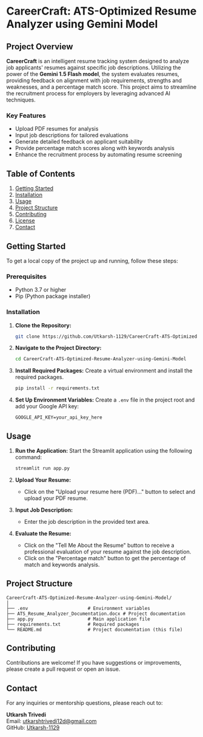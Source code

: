 
# CareerCraft: ATS-Optimized Resume Analyzer using Gemini Model

## Project Overview

**CareerCraft** is an intelligent resume tracking system designed to analyze job applicants' resumes against specific job descriptions. Utilizing the power of the **Gemini 1.5 Flash model**, the system evaluates resumes, providing feedback on alignment with job requirements, strengths and weaknesses, and a percentage match score. This project aims to streamline the recruitment process for employers by leveraging advanced AI techniques.

### Key Features
- Upload PDF resumes for analysis
- Input job descriptions for tailored evaluations
- Generate detailed feedback on applicant suitability
- Provide percentage match scores along with keywords analysis
- Enhance the recruitment process by automating resume screening

## Table of Contents
1. [Getting Started](#getting-started)
2. [Installation](#installation)
3. [Usage](#usage)
4. [Project Structure](#project-structure)
5. [Contributing](#contributing)
6. [License](#license)
7. [Contact](#contact)

## Getting Started

To get a local copy of the project up and running, follow these steps:

### Prerequisites
- Python 3.7 or higher
- Pip (Python package installer)

### Installation

1. **Clone the Repository:**
   ```bash
   git clone https://github.com/Utkarsh-1129/CareerCraft-ATS-Optimized-Resume-Analyzer-using-Gemini-Model.git
   ```
   
2. **Navigate to the Project Directory:**
   ```bash
   cd CareerCraft-ATS-Optimized-Resume-Analyzer-using-Gemini-Model
   ```

3. **Install Required Packages:**
   Create a virtual environment and install the required packages.
   ```bash
   pip install -r requirements.txt
   ```

4. **Set Up Environment Variables:**
   Create a `.env` file in the project root and add your Google API key:
   ```
   GOOGLE_API_KEY=your_api_key_here
   ```

## Usage

1. **Run the Application:**
   Start the Streamlit application using the following command:
   ```bash
   streamlit run app.py
   ```

2. **Upload Your Resume:**
   - Click on the "Upload your resume here (PDF)..." button to select and upload your PDF resume.

3. **Input Job Description:**
   - Enter the job description in the provided text area.

4. **Evaluate the Resume:**
   - Click on the "Tell Me About the Resume" button to receive a professional evaluation of your resume against the job description.
   - Click on the "Percentage match" button to get the percentage of match and keywords analysis.

## Project Structure

```
CareerCraft-ATS-Optimized-Resume-Analyzer-using-Gemini-Model/
│
├── .env                      # Environment variables
├── ATS_Resume_Analyzer_Documentation.docx # Project documentation
├── app.py                    # Main application file
├── requirements.txt          # Required packages
└── README.md                 # Project documentation (this file)
```

## Contributing

Contributions are welcome! If you have suggestions or improvements, please create a pull request or open an issue.

## Contact

For any inquiries or mentorship questions, please reach out to:

**Utkarsh Trivedi**  
Email: utkarshtrivedi12d@gmail.com  
GitHub: [Utkarsh-1129](https://github.com/Utkarsh-1129)  

